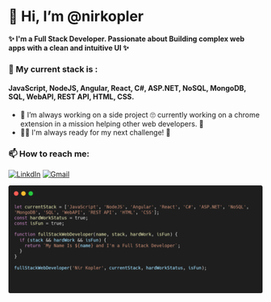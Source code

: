 # 👋 Hi, I’m @nirkopler
**✨ I'm a Full Stack Developer. Passionate about Building complex web apps with a clean and intuitive UI ✨**
### 💪 My current stack is :
#### JavaScript, NodeJS, Angular, React, C#, ASP.NET, NoSQL, MongoDB, SQL, WebAPI, REST API, HTML, CSS.
- 🌱 I’m always working on a side project 🙄 currently working on a chrome extension in a mission helping other web developers. 🤩
- 🐱‍🏍 I'm always ready for my next challenge! 👾
### 📫 How to reach me: 
[![LinkdIn](https://img.shields.io/badge/LinkedIn-Nir%20Kopler-blue)](https://www.linkedin.com/in/nir-kopler/)
[![Gmail](https://img.shields.io/badge/GMAIL-nirkopler%40gmail.com-red)](mailto:nirkopler@gmail.com)

![nirkoplerStack](https://github.com/nirkopler/nirkopler/blob/main/nirkoplerStack.png)

<!---
nirkopler/nirkopler is a ✨ special ✨ repository because its `README.md` (this file) appears on your GitHub profile.
You can click the Preview link to take a look at your changes.
--->